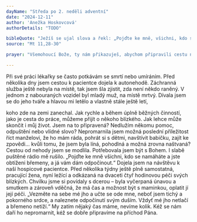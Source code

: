 ```yaml
---
dayName: "Středa po 2. neděli adventní"
date: "2024-12-11"
author: 'Anežka Hoskovcová'
authorDetails: "TODO"

bibleQuote: "Ježíš se ujal slova a řekl: „Pojďte ke mně, všichni, kdo se lopotíte a jste obtíženi, a já vás občerstvím. Vezměte na sebe mé jho a učte se ode mě, neboť jsem tichý a pokorný srdcem, a naleznete pro své duše odpočinek. Vždyť mé jho netlačí a mé břemeno netíží.“"
source: "Mt 11,28-30"

prayer: "Všemohoucí Bože, ty nám přikazuješ, abychom připravili cestu našemu Spasiteli; posiluj všechny, kdo toužebně očekávají jeho příchod, aby je nepřemohla únava a duchovní malátnost. Prosíme o to skrze tvého Syna…"

---
```


Při své práci lékařky se často potkávám se smrtí nebo umíráním. Před několika dny jsem cestou k pacientce dojela k autonehodě. Záchranná služba ještě nebyla na místě, tak jsem šla zjistit, zda není někdo raněný. V jednom z nabouraných vozidel byl mladý muž, na místě mrtvý. Dívala jsem se do jeho tváře a hlavou mi letělo a vlastně stále ještě letí,
 
koho zde na zemi zanechal. Jak rychle a během úplně běžných činností, jako je cesta do práce, můžeme přijít o někoho blízkého. Jak lehce může skončit i můj život. Jsem na to připravená? Nedlužím někomu pomoc, odpuštění nebo vlídné slovo? Nepromarnila jsem možná poslední příležitost říct manželovi, že ho mám ráda, pohrát si s dětmi, navštívit babičku, zajít ke zpovědi… kvůli tomu, že jsem byla líná, pohodlná a možná zrovna naštvaná? Cestou od nehody jsem se modlila. Potřebovala jsem být s Bohem. I slabě puštěné rádio mě rušilo.
„Pojďte ke mně všichni, kdo se namáháte a jste obtíženi břemeny, a já vám dám odpočinout.“
Dojela jsem na návštěvu k naší hospicové pacientce. Před několika týdny ještě plně samostatná, pracující žena, nyní ležící a odkázaná na dvaceti čtyř hodinovou péči svých blízkých. Chvilku jsme si povídaly s dcerou – byla vyčerpaná únavou a smutkem a zároveň vděčná, že má čas a možnost být s maminkou, oplatit jí její péči.
„Vezměte na sebe mé jho a učte se ode mne, neboť jsem tichý a pokorného srdce, a naleznete odpočinutí svým duším. Vždyť mé jho netlačí a břemeno netíží.“
My zatím nějaký čas máme, nevíme kolik. Kéž se nám daří ho nepromarnit, kéž se dobře připravíme na příchod Pána.

